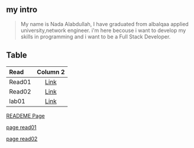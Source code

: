 ## my intro
>My name is Nada Alabdullah, I have graduated from albalqaa applied university,network engineer.
i'm here becouse i want to develop my skills in programming and i want to be a Full Stack Developer.

## Table

| Read       | Column 2     |
| :------------- | :----------: | 
|  Read01 | [Link](Read01.md)|
| Read02   | [Link](Read02.md)| 
| lab01   | [Link](lab01.md)| 

[READEME Page](https://github.com/Nada0795/reading-note/blob/main/README.md)

[page read01](https://github.com/Nada0795/reading-note/blob/main/read01.md)

[page read02](https://github.com/Nada0795/reading-note/blob/main/read02.md)

